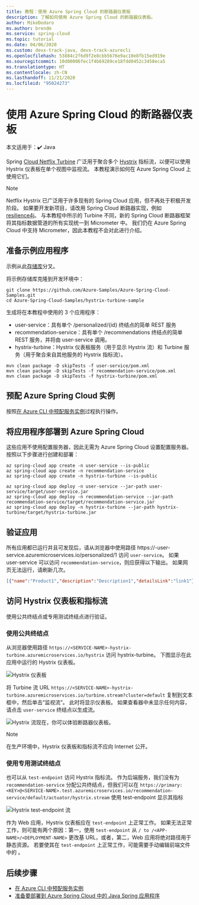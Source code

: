 ```yaml
---
title: 教程：使用 Azure Spring Cloud 的断路器仪表板
description: 了解如何使用 Azure Spring Cloud 的断路器仪表板。
author: MikeDodaro
ms.author: brendm
ms.service: spring-cloud
ms.topic: tutorial
ms.date: 04/06/2020
ms.custom: devx-track-java, devx-track-azurecli
ms.openlocfilehash: 53884c2f6d9f2e8cbb5676e9ac10e8fb15ed919e
ms.sourcegitcommit: 10d00006fec1f4b69289ce18fdd0452c3458eca5
ms.translationtype: HT
ms.contentlocale: zh-CN
ms.lasthandoff: 11/21/2020
ms.locfileid: "95024273"
---
```

# <a name="use-circuit-breaker-dashboard-with-azure-spring-cloud"></a>使用 Azure Spring Cloud 的断路器仪表板

本文适用于：✔️ Java

Spring [Cloud Netflix Turbine](https://github.com/Netflix/Turbine) 广泛用于聚合多个 [Hystrix](https://github.com/Netflix/Hystrix) 指标流，以便可以使用 Hystrix 仪表板在单个视图中监视流。 本教程演示如何在 Azure Spring Cloud 上使用它们。
> [!NOTE]
> Netflix Hystrix 已广泛用于许多现有的 Spring Cloud 应用，但不再处于积极开发阶段。 如果要开发新项目，请改用 Spring Cloud 断路器实现，例如 [resilience4j](https://github.com/resilience4j/resilience4j)。 与本教程中所示的 Turbine 不同，新的 Spring Cloud 断路器框架将其指标数据管道的所有实现统一到 Micrometer 中。 我们仍在 Azure Spring Cloud 中支持 Micrometer，因此本教程不会对此进行介绍。

## <a name="prepare-your-sample-applications"></a>准备示例应用程序
示例从此[存储库](https://github.com/StackAbuse/spring-cloud/tree/master/spring-turbine)分叉。

将示例存储库克隆到开发环境中：
```
git clone https://github.com/Azure-Samples/Azure-Spring-Cloud-Samples.git
cd Azure-Spring-Cloud-Samples/hystrix-turbine-sample
```

生成将在本教程中使用的 3 个应用程序：
* user-service：具有单个 /personalized/{id} 终结点的简单 REST 服务
* recommendation-service：具有单个 /recommendations 终结点的简单 REST 服务，并将由 user-service 调用。
* hystrix-turbine：Hystrix 仪表板服务（用于显示 Hystrix 流）和 Turbine 服务（用于聚合来自其他服务的 Hystrix 指标流）。
```
mvn clean package -D skipTests -f user-service/pom.xml
mvn clean package -D skipTests -f recommendation-service/pom.xml
mvn clean package -D skipTests -f hystrix-turbine/pom.xml
```
## <a name="provision-your-azure-spring-cloud-instance"></a>预配 Azure Spring Cloud 实例
按照[在 Azure CLI 中预配服务实例](./spring-cloud-quickstart.md#provision-an-instance-of-azure-spring-cloud)过程执行操作。

## <a name="deploy-your-applications-to-azure-spring-cloud"></a>将应用程序部署到 Azure Spring Cloud
这些应用不使用配置服务器，因此无需为 Azure Spring Cloud 设置配置服务器。  按照以下步骤进行创建和部署：
```azurecli
az spring-cloud app create -n user-service --is-public
az spring-cloud app create -n recommendation-service
az spring-cloud app create -n hystrix-turbine --is-public

az spring-cloud app deploy -n user-service --jar-path user-service/target/user-service.jar
az spring-cloud app deploy -n recommendation-service --jar-path recommendation-service/target/recommendation-service.jar
az spring-cloud app deploy -n hystrix-turbine --jar-path hystrix-turbine/target/hystrix-turbine.jar
```
## <a name="verify-your-apps"></a>验证应用
所有应用都已运行并且可发现后，请从浏览器中使用路径 https://<username>-user-service.azuremicroservices.io/personalized/1 访问 `user-service`。 如果 user-service 可以访问 `recommendation-service`，则应获得以下输出。 如果网页无法运行，请刷新几次。
```json
[{"name":"Product1","description":"Description1","detailsLink":"link1"},{"name":"Product2","description":"Description2","detailsLink":"link3"},{"name":"Product3","description":"Description3","detailsLink":"link3"}]
```
## <a name="access-your-hystrix-dashboard-and-metrics-stream"></a>访问 Hystrix 仪表板和指标流
使用公共终结点或专用测试终结点进行验证。

### <a name="using-public-endpoints"></a>使用公共终结点
从浏览器使用路径 `https://<SERVICE-NAME>-hystrix-turbine.azuremicroservices.io/hystrix` 访问 hystrix-turbine。  下图显示在此应用中运行的 Hystrix 仪表板。

![Hystrix 仪表板](media/spring-cloud-circuit-breaker/hystrix-dashboard.png)

将 Turbine 流 URL `https://<SERVICE-NAME>-hystrix-turbine.azuremicroservices.io/turbine.stream?cluster=default` 复制到文本框中，然后单击“监视流”。  此时将显示仪表板。 如果查看器中未显示任何内容，请点击 `user-service` 终结点以生成流。

![Hystrix 流](media/spring-cloud-circuit-breaker/hystrix-stream.png)现在，你可以体验断路器仪表板。
> [!NOTE] 
> 在生产环境中，Hystrix 仪表板和指标流不应向 Internet 公开。

### <a name="using-private-test-endpoints"></a>使用专用测试终结点
也可以从 `test-endpoint` 访问 Hystrix 指标流。 作为后端服务，我们没有为 `recommendation-service` 分配公共终结点，但我们可以在 `https://primary:<KEY>@<SERVICE-NAME>.test.azuremicroservices.io/recommendation-service/default/actuator/hystrix.stream` 使用 test-endpoint 显示其指标

![Hystrix test-endpoint 流](media/spring-cloud-circuit-breaker/hystrix-test-endpoint-stream.png)

作为 Web 应用，Hystrix 仪表板应在 `test-endpoint` 上正常工作。 如果无法正常工作，则可能有两个原因：第一，使用 `test-endpoint` 从 `/ to /<APP-NAME>/<DEPLOYMENT-NAME>` 更改基 URL，或者，第二，Web 应用将绝对路径用于静态资源。 若要使其在 `test-endpoint` 上正常工作，可能需要手动编辑前端文件中的 <base>。

## <a name="next-steps"></a>后续步骤
* [在 Azure CLI 中预配服务实例](./spring-cloud-quickstart.md#provision-an-instance-of-azure-spring-cloud)
* [准备要部署到 Azure Spring Cloud 中的 Java Spring 应用程序](./spring-cloud-tutorial-prepare-app-deployment.md)

